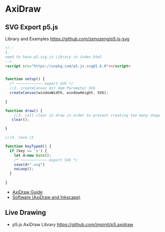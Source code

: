 # AxiDraw

## SVG Export p5.js 
Library and Examples https://github.com/zenozeng/p5.js-svg 
```html
<!--
1.
need to have p5.svg.js Library in index.html
-->
<script src="https://unpkg.com/p5.js-svg@1.6.0"></script>
```

```js

function setup() {
  /* ~~~~~~~~~~~~ export SVG */
  //2. createCanvas mit dem Parameter SVG
  createCanvas(windowWidth, windowHeight, SVG);
  
}

function draw() {
    //3. call clear in draw in order to prevent creating too many shaper
   clear();

}

///4. save it

function keyTyped() {
  if (key == 's') {
    let d=new Date();
    /* ~~~~~~~~~~~~ export SVG */
    save(d+".svg")
    noLoop();
  }
  
}

```


* <a href="AxiDraw_Guide_v571.pdf">AxiDraw Guide </a>
* <a href="https://wiki.evilmadscientist.com/Axidraw_Software_Installation">Software (AxiDraw and Inkscape) </a>

## Live Drawing
* p5.js AxiDraw Library https://github.com/jmpinit/p5.axidraw 